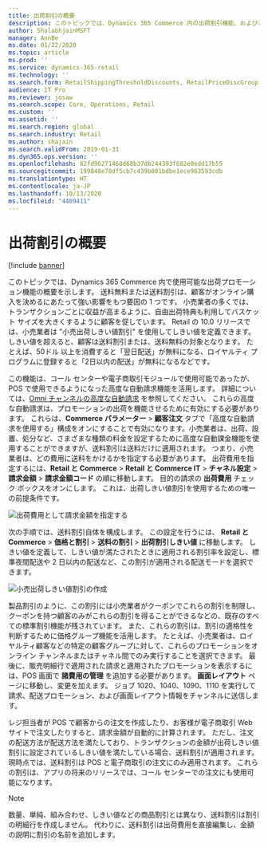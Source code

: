 ```yaml
---
title: 出荷割引の概要
description: このトピックでは、Dynamics 365 Commerce 内の出荷割引機能、およびこれらの割引の使用を開始するために必要な対応する設定手順について説明します。
author: ShalabhjainMSFT
manager: AnnBe
ms.date: 01/22/2020
ms.topic: article
ms.prod: ''
ms.service: dynamics-365-retail
ms.technology: ''
ms.search.form: RetailShippingThresholdDiscounts, RetailPriceDiscGroup
audience: IT Pro
ms.reviewer: josaw
ms.search.scope: Core, Operations, Retail
ms.custom: ''
ms.assetid: ''
ms.search.region: global
ms.search.industry: Retail
ms.author: shajain
ms.search.validFrom: 2019-01-31
ms.dyn365.ops.version: ''
ms.openlocfilehash: 82fd96271468d68b37db244393f682e0edd17b55
ms.sourcegitcommit: 199848e78df5cb7c439b001bdbe1ece963593cdb
ms.translationtype: HT
ms.contentlocale: ja-JP
ms.lasthandoff: 10/13/2020
ms.locfileid: "4409411"
---
```

# <a name="shipping-discount-overview"></a>出荷割引の概要


[!include [banner](includes/banner.md)]

このトピックでは、Dynamics 365 Commerce 内で使用可能な出荷プロモーション機能の概要を示します。 送料無料または送料割引は、顧客がオンライン購入を決めるにあたって強い影響をもつ要因の 1 つです。 小売業者の多くでは、トランザクションごとに収益が高まるように、自由出荷特典も利用してバスケット サイズを大きくするように顧客を促しています。 Retail の 10.0 リリースでは、小売業者は "小売出荷しきい値割引" を使用してしきい値を定義できます。しきい値を超えると、顧客は送料割引または、送料無料の対象となります。 たとえば、50ドル 以上を消費すると「翌日配送」が無料になる、ロイヤルティ プログラムに登録すると「2日以内の配送」が無料になるなどです。 

この機能は、コール センターや電子商取引モジュールで使用可能であったが、POS で使用できるようになった高度な自動請求機能を活用します。 詳細については、[Omni チャンネルの高度な自動請求](https://docs.microsoft.com/dynamics365/unified-operations/retail/omni-auto-charges) を参照してください。 これらの高度な自動請求は、プロモーションの出荷を機能させるために有効にする必要があります。 これらは、**Commerce パラメーター** \> **顧客注文** タブで「高度な自動請求を使用する」構成をオンにすることで有効になります。小売業者は、出荷、設置、処分など、さまざまな種類の料金を設定するために高度な自動課金機能を使用することができますが、送料割引は送料だけに適用されます。 つまり、小売業者は、どの費用に送料をかけるかを指定する必要があります。 出荷費用を指定するには、**Retail と Commerce** \> **Retail と Commerce IT** \> **チャネル設定** \> **請求金額** \> **請求金額コード** の順に移動します。 目的の請求の **出荷費用** チェック ボックスをオンにします。 これは、出荷しきい値割引を使用するための唯一の前提条件です。 

![出荷費用として請求金額を指定する](./media/Specify_shipping_charge.png "出荷費用として請求金額を指定する")

次の手順では、送料割引自体を構成します。 この設定を行うには、 **Retail と Commerce** \> **価格と割引** \> **送料の割引** \> **出荷割引しきい値** に移動します。 しきい値を定義して、しきい値が満たされたときに適用される割引率を設定し、標準夜間配送や 2 日以内の配送など、この割引が適用される配送モードを選択できます。

![小売出荷しきい値割引の作成](./media/shipping_discount_setup.png "小売出荷しきい値割引の作成")

製品割引のように、この割引には小売業者がクーポンでこれらの割引を制限し、クーポンを持つ顧客のみがこれらの割引を得ることができるなどの、既存のすべての標準割引機能が残されています。 また、これらの割引は、割引の適格性を判断するために価格グループ機能を活用します。 たとえば、小売業者は、ロイヤルティ顧客などの特定の顧客グループに対して、これらのプロモーションをオンライン チャンネルまたはチャネル間でのみ実行することを選択できます。 最後に、販売明細行で適用された請求と適用されたプロモーションを表示するには、POS 画面で **諸費用の管理** を追加する必要があります。 **画面レイアウト** ページに移動し、変更を加えます。 ジョブ 1020、1040、1090、1110 を実行して請求、配送プロモーション、および画面レイアウト情報をチャンネルに送信します。 

レジ担当者が POS で顧客からの注文を作成したり、お客様が電子商取引 Web サイトで注文したりすると、請求金額が自動的に計算されます。 ただし、注文の配送方法が配送方法を満たしており、トランザクションの金額が出荷しきい値割引に設定されているしきい値を満たしている場合、送料割引が適用されます。 現時点では、送料割引は POS と電子商取引の注文にのみ適用されます。 これらの割引は、アプリの将来のリリースでは、コール センターでの注文にも使用可能になります。 

> [!NOTE]
> 数量、単純、組み合わせ、しきい値などの商品割引とは異なり、送料割引は割引の明細行を作成しません。 代わりに、送料割引は出荷費用を直接編集し、金額の説明に割引の名前を追加します。 
